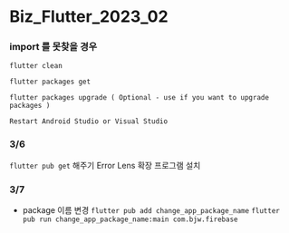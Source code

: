 # Biz_Flutter_2023_02

### import 를 못찾을 경우

```
flutter clean

flutter packages get

flutter packages upgrade ( Optional - use if you want to upgrade packages )

Restart Android Studio or Visual Studio
```

### 3/6

`flutter pub get` 해주기
Error Lens 확장 프로그램 설치

### 3/7

- package 이름 변경
  `flutter pub add change_app_package_name`
  `flutter pub run change_app_package_name:main com.bjw.firebase`
